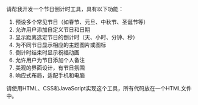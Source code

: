 请帮我开发一个节日倒计时工具，具有以下功能：
1. 预设多个常见节日（如春节、元旦、中秋节、圣诞节等）
2. 允许用户添加自定义节日和日期
3. 显示距离选定节日的倒计时（天、小时、分钟、秒）
4. 为不同节日显示相应的主题图片或图标
5. 倒计时结束时显示祝福动画
6. 允许用户为节日添加个人备注
7. 美观的界面设计，有节日氛围
8. 响应式布局，适配手机和电脑

请使用HTML、CSS和JavaScript实现这个工具，所有代码放在一个HTML文件中。